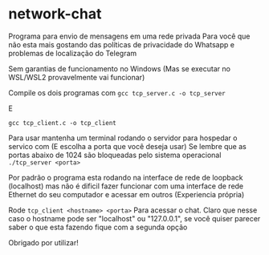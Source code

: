 # network-chat
Programa para envio de mensagens em uma rede privada
Para você que não esta mais gostando das políticas de privacidade do Whatsapp e problemas de localização do Telegram

Sem garantias de funcionamento no Windows (Mas se executar no WSL/WSL2 provavelmente vai funcionar)

Compile os dois programas com 
`
gcc tcp_server.c -o tcp_server
`

E

`
gcc tcp_client.c -o tcp_client
`

Para usar mantenha um terminal rodando o servidor para hospedar o servico com (E escolha a porta que você deseja usar)
Se lembre que as portas abaixo de 1024 são bloqueadas pelo sistema operacional
`
./tcp_server <porta>
`

Por padrão o programa esta rodando na interface de rede de loopback (localhost) mas não é dificil fazer funcionar com uma interface de rede Ethernet do seu computador e acessar em outros (Experiencia própria)

Rode
`
tcp_client <hostname> <porta>
`
Para acessar o chat. Claro que nesse caso o hostname pode ser "localhost" ou "127.0.0.1", se você quiser parecer saber o que esta fazendo fique com a segunda opção

Obrigado por utilizar!
